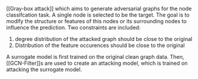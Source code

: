 [[Gray-box attack]] which aims to generate adversarial graphs for the node classifcation task. A single node is selected to be the target. The goal is to modify the structure or features of this nodes or its surrounding nodes to influence the prediction.
Two constraints are included:
1. degree distribution of the attacked graph should be close to the original
2. Distribution of the feature occurences should be close to the original


A surrogate model is first trained on the original clean graph data. Then, [[GCN-Filter]]s are used to create an attacking model, which is trained on attacking the surrogate model.